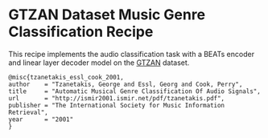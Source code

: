 # GTZAN Dataset Music Genre Classification Recipe

This recipe implements the audio classification task with a BEATs encoder and linear layer decoder model on the [GTZAN](https://www.kaggle.com/datasets/andradaolteanu/gtzan-dataset-music-genre-classification) dataset.

	@misc{tzanetakis_essl_cook_2001,
	author    = "Tzanetakis, George and Essl, Georg and Cook, Perry",
	title     = "Automatic Musical Genre Classification Of Audio Signals",
	url       = "http://ismir2001.ismir.net/pdf/tzanetakis.pdf",
	publisher = "The International Society for Music Information Retrieval",
	year      = "2001"
	}
